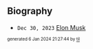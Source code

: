 ## Biography


* <code>Dec 30, 2023</code> [Elon Musk](2024-01-06T21-18-47-elon-musk.md)

<sup><sub>generated 6 Jan 2024 21:27:44 by <a href='https://github.com/senorprogrammer/til'>til</a></sub></sup>
